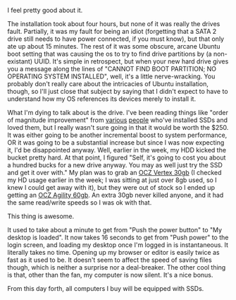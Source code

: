 I feel pretty good about it.

The installation took about four hours, but none of it was really the drives fault. Partially, it was my fault for being an idiot (forgetting that a SATA 2 drive still needs to have power connected, if you must know), but that only ate up about 15 minutes. The rest of it was some obscure, arcane Ubuntu boot setting that was causing the os to try to find drive partitions by (a non-existant) UUID. It's simple in retrospect, but when your new hard drive gives you a message along the lines of "CANNOT FIND BOOT PARTITION; NO OPERATING SYSTEM INSTALLED", well, it's a little nerve-wracking. You probably don't really care about the intricacies of Ubuntu installation, though, so I'll just close that subject by saying that I didn't expect to have to understand how my OS references its devices merely to install it.

What I'm dying to talk about is the drive. I've been reading things like "order of magnitude improvement" from [various](http://www.joelonsoftware.com/items/2009/03/27.html) [people](http://www.codinghorror.com/blog/archives/001304.html) who've installed SSDs and loved them, but I really wasn't sure going in that it would be worth the $250. It was either going to be another incremental boost to system performance, OR it was going to be a substantial increase but since I was now expecting it, I'd be disappointed anyway. Well, earlier in the week, my HDD kicked the bucket pretty hard. At that point, I figured "Self, it's going to cost you about a hundred bucks for a new drive anyway. You may as well just try the SSD and get it over with." My plan was to grab an [OCZ Vertex 30gb](http://www.newegg.ca/Product/Product.aspx?Item=N82E16820227393&cm_re=solid_state_ocz-_-20-227-393-_-Product) (I checked my HD usage earlier in the week; I was sitting at just over 8gb used, so I knew I could get away with it), but they were out of stock so I ended up getting an [OCZ Agility 60gb](http://www.newegg.ca/Product/Product.aspx?Item=N82E16820227461&cm_re=solid_state_ocz-_-20-227-461-_-Product). An extra 30gb never killed anyone, and it had the same read/write speeds so I was ok with that.

This thing is awesome.

It used to take about a minute to get from "Push the power button" to "My desktop is loaded". It now takes 16 seconds to get from "Push power" to the login screen, and loading my desktop once I'm logged in is instantaneous. It literally takes no time. Opening up my browser or editor is easily twice as fast as it used to be. It doesn't seem to affect the speed of saving files though, which is neither a surprise nor a deal-breaker. The other cool thing is that, other than the fan, my computer is now silent. It's a nice bonus.

From this day forth, all computers I buy will be equipped with SSDs.
